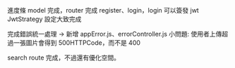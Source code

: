 進度條
model 完成，router 完成 register、login，login 可以簽發 jwt
JwtStrategy 設定大致完成

完成錯誤統一處理 -> 新增 appError.js、errorController.js
小問題: 使用者上傳超過一張圖片會得到 500HTTPCode，而不是 400

search route 完成，不過還有優化空間。
